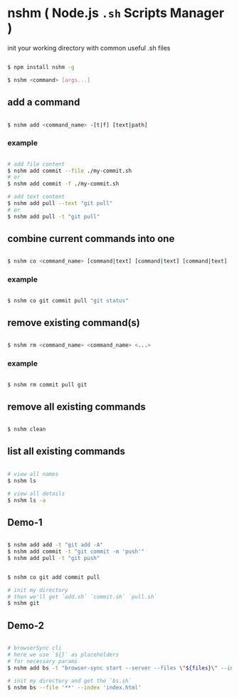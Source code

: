 # nshm ( Node.js `.sh` Scripts Manager )

init your working directory with common useful .sh files


```bash

$ npm install nshm -g

$ nshm <command> [args...]

```

## add **a** command 

```bash

$ nshm add <command_name> -[t|f] [text|path]

```

### example

```bash

# add file content
$ nshm add commit --file ./my-commit.sh
# or
$ nshm add commit -f ./my-commit.sh

# add text content
$ nshm add pull --text "git pull"
# or
$ nshm add pull -t "git pull"

```

## combine current commands into **one**

```bash

$ nshm co <command_name> [command|text] [command|text] [command|text] [...]

```

### example

```bash

$ nshm co git commit pull "git status"

```

## remove existing command(s)

```bash

$ nshm rm <command_name> <command_name> <...> 

```


### example

```bash

$ nshm rm commit pull git

```

## remove all existing commands

```bash

$ nshm clean

```

## list all existing commands

```bash

# view all names
$ nshm ls

# view all details
$ nshm ls -a

```




## Demo-1

```bash

$ nshm add add -t "git add -A"
$ nshm add commit -t "git commit -m 'push'"
$ nshm add pull -t "git push"


$ nshm co git add commit pull

# init my directory
# then we'll get `add.sh` `commit.sh` `pull.sh`
$ nshm git 

```

## Demo-2

```bash

# browserSync cli 
# here we use `${}` as placeholders
# for necessary params
$ nshm add bs -t "browser-sync start --server --files \"${files}\" --index \"${index}\" --open \"external\" --reload-debounce --no-notify"

# init my directory and get the `bs.sh`
$ nshm bs --file '**' --index 'index.html'

```
